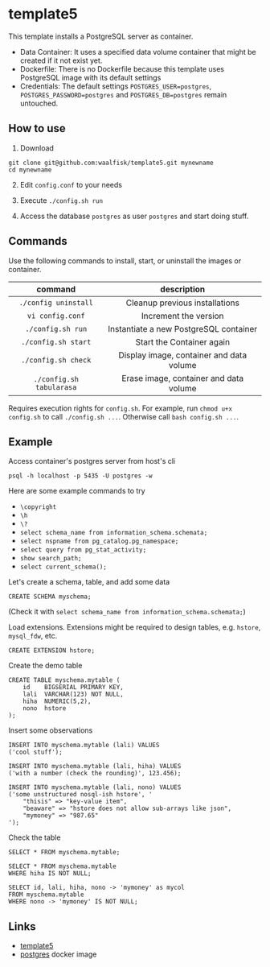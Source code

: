 # template5
This template installs a PostgreSQL server as container.

* Data Container: It uses a specified data volume container that might be created if it not exist yet.
* Dockerfile: There is no Dockerfile because this template uses PostgreSQL image with its default settings
* Credentials: The default settings `POSTGRES_USER=postgres`, `POSTGRES_PASSWORD=postgres` and `POSTGRES_DB=postgres` remain untouched. 

## How to use
1) Download

```
git clone git@github.com:waalfisk/template5.git mynewname
cd mynewname
```

2) Edit `config.conf` to your needs

3) Execute `./config.sh run` 

4) Access the database `postgres` as user `postgres` and start doing stuff.

## Commands
Use the following commands to install, start, or uninstall the images or container.

| command | description |
|:-------:|:-----------:|
| `./config uninstall` | Cleanup previous installations |
| `vi config.conf` | Increment the version |
| `./config.sh run` | Instantiate a new PostgreSQL container |
| `./config.sh start` | Start the Container again |
| `./config.sh check` | Display image, container and data volume |
| `./config.sh tabularasa` | Erase image, container and data volume |

Requires execution rights for `config.sh`.
For example, run `chmod u+x config.sh` to call `./config.sh ...`.
Otherwise call `bash config.sh ...`.


## Example
Access container's postgres server from host's cli 

```
psql -h localhost -p 5435 -U postgres -w
```

Here are some example commands to try

* `\copyright`
* `\h`
* `\?`
* `select schema_name from information_schema.schemata;`
* `select nspname from pg_catalog.pg_namespace;`
* `select query from pg_stat_activity;`
* `show search_path;`
* `select current_schema();`

Let's create a schema, table, and add some data
```
CREATE SCHEMA myschema;
```
(Check it with `select schema_name from information_schema.schemata;`)

Load extensions. Extensions might be required to design tables, e.g. `hstore`, `mysql_fdw`, etc.

```
CREATE EXTENSION hstore;
```

Create the demo table

```
CREATE TABLE myschema.mytable (
    id    BIGSERIAL PRIMARY KEY,
    lali  VARCHAR(123) NOT NULL,
    hiha  NUMERIC(5,2),
    nono  hstore  
);
```

Insert some observations

```
INSERT INTO myschema.mytable (lali) VALUES 
('cool stuff');

INSERT INTO myschema.mytable (lali, hiha) VALUES
('with a number (check the rounding)', 123.456);

INSERT INTO myschema.mytable (lali, nono) VALUES
('some unstructured nosql-ish hstore', '
    "thisis" => "key-value item", 
    "beaware" => "hstore does not allow sub-arrays like json",
    "mymoney" => "987.65" 
');
```

Check the table
```
SELECT * FROM myschema.mytable;

SELECT * FROM myschema.mytable
WHERE hiha IS NOT NULL;

SELECT id, lali, hiha, nono -> 'mymoney' as mycol
FROM myschema.mytable
WHERE nono -> 'mymoney' IS NOT NULL;
```

## Links
* [template5](https://github.com/waalfisk/template5)
* [postgres](https://hub.docker.com/_/postgres/) docker image

